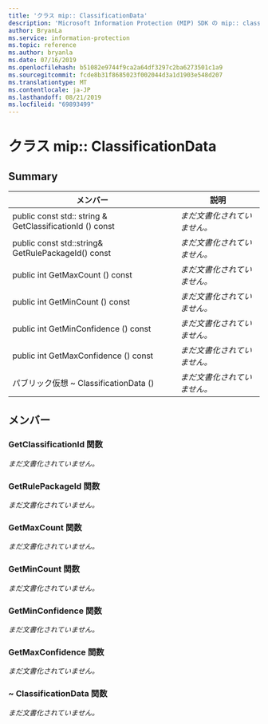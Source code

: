 ```yaml
---
title: 'クラス mip:: ClassificationData'
description: 'Microsoft Information Protection (MIP) SDK の mip:: classificationdata クラスについて説明します。'
author: BryanLa
ms.service: information-protection
ms.topic: reference
ms.author: bryanla
ms.date: 07/16/2019
ms.openlocfilehash: b51082e9744f9ca2a64df3297c2ba6273501c1a9
ms.sourcegitcommit: fcde8b31f8685023f002044d3a1d1903e548d207
ms.translationtype: MT
ms.contentlocale: ja-JP
ms.lasthandoff: 08/21/2019
ms.locfileid: "69893499"
---
```

# <a name="class-mipclassificationdata"></a>クラス mip:: ClassificationData 
  
## <a name="summary"></a>Summary
 メンバー                        | 説明                                
--------------------------------|---------------------------------------------
public const std:: string & GetClassificationId () const  | _まだ文書化されていません。_
public const std::string& GetRulePackageId() const  | _まだ文書化されていません。_
public int GetMaxCount () const  | _まだ文書化されていません。_
public int GetMinCount () const  | _まだ文書化されていません。_
public int GetMinConfidence () const  | _まだ文書化されていません。_
public int GetMaxConfidence () const  | _まだ文書化されていません。_
パブリック仮想 ~ ClassificationData ()  | _まだ文書化されていません。_
  
## <a name="members"></a>メンバー
  
### <a name="getclassificationid-function"></a>GetClassificationId 関数
_まだ文書化されていません。_

  
### <a name="getrulepackageid-function"></a>GetRulePackageId 関数
_まだ文書化されていません。_

  
### <a name="getmaxcount-function"></a>GetMaxCount 関数
_まだ文書化されていません。_

  
### <a name="getmincount-function"></a>GetMinCount 関数
_まだ文書化されていません。_

  
### <a name="getminconfidence-function"></a>GetMinConfidence 関数
_まだ文書化されていません。_

  
### <a name="getmaxconfidence-function"></a>GetMaxConfidence 関数
_まだ文書化されていません。_

  
### <a name="classificationdata-function"></a>~ ClassificationData 関数
_まだ文書化されていません。_
